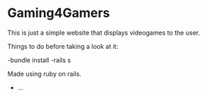 # Gaming4Gamers 

This is just a simple website that displays videogames to the user.

Things to do before taking a look at it: 


-bundle install
-rails s

Made using ruby on rails. 
* ...
